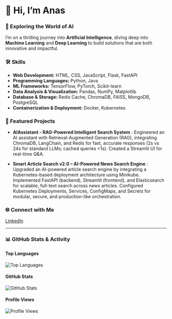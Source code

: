 # 👋 Hi, I’m Anas

### 🌌 Exploring the World of AI
I’m on a thrilling journey into **Artificial Intelligence**, diving deep into **Machine Learning** and **Deep Learning** to build solutions that are both innovative and impactful.

### 🛠️ Skills
- **Web Development:** HTML, CSS, JavaScript, Flask, FastAPI
- **Programming Languages:** Python, Java
- **ML Frameworks:** TensorFlow, PyTorch, Scikit-learn
- **Data Analysis & Visualization:** Pandas, NumPy, Matplotlib
- **Database & Storage:** Redis Cache, ChromaDB, FAISS, MongoDB, PostgreSQL
- **Containerization & Deployment:** Docker, Kubernetes
 
 

### 🔭 Featured Projects

- **AIAssistant - RAG-Powered Intelligent Search System** : Engineered an AI assistant with Retrieval-Augmented Generation (RAG), integrating ChromaDB, LangChain, and Redis for fast, accurate responses (2s vs 24s for standard LLMs; cached queries <1s). Created a Streamlit UI for real-time Q&A.
  
- **Smart Article Search v2.0 – AI-Powered News Search Engine** : Upgraded an AI-powered article search engine by integrating a Kubernetes-based deployment architecture using Minikube. Implemented FastAPI (backend), Streamlit (frontend), and Elasticsearch for scalable, full-text search across news articles. Configured Kubernetes Deployments, Services, ConfigMaps, and Secrets for modular, secure, and production-like orchestration.
  
### 🌐 Connect with Me
[LinkedIn](https://www.linkedin.com/in/anas-limem-2b01702b1/)

---

### 📊 GitHub Stats & Activity

#### Top Languages  
![Top Languages](https://github-readme-stats.vercel.app/api/top-langs/?username=anaslimem&layout=compact&theme=radical)

#### GitHub Stats  
![GitHub Stats](https://github-readme-stats.vercel.app/api?username=anaslimem&show_icons=true&theme=radical)

#### Profile Views
![Profile Views](https://komarev.com/ghpvc/?username=anaslimem&label=Profile%20Views&color=0e75b6&style=flat)

